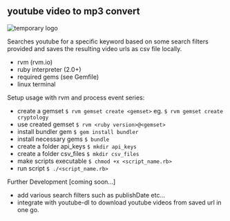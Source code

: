 ## youtube video to mp3 convert
![temporary logo](https://s2.gifyu.com/images/Peek-2018-10-29-00-13.gif "get_my_news temporary logo")


Searches youtube for a specific keyword based on some search filters provided and saves the resulting video urls as csv file locally.

* rvm (rvm.io)
* ruby interpreter (2.0+)
* required gems (see Gemfile)
* linux terminal

Setup usage with rvm and process event series:
* create a gemset
`$ rvm gemset create <gemset>`
eg. `$ rvm gemset create cryptology`
* use created gemset
`$ rvm <ruby version>@<gemset>`
* install bundler gem
`$ gem install bundler`
* install necessary gems
`$ bundle`
* create a folder api_keys
`$ mkdir api_keys`
* create a folder csv_files
`$ mkdir csv_files`
* make scripts executable
`$ chmod +x <script_name.rb>`
* run script
`$ ./<script_name.rb>`

Further Development [coming soon...]
* add various search filters such as publishDate etc...
* integrate with youtube-dl to download youtube videos from saved url in one go.
